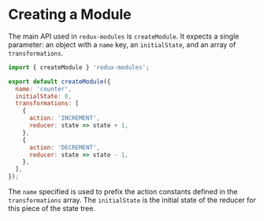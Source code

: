 # Creating a Module

The main API used in `redux-modules` is `createModule`. It expects a single parameter: an object with a `name` key, an `initialState`, and an array of `transformations`.

```js
import { createModule } 'redux-modules';

export default createModule({
  name: 'counter',
  initialState: 0,
  transformations: [
    {
      action: 'INCREMENT',
      reducer: state => state + 1,
    },
    {
      action: 'DECREMENT',
      reducer: state => state - 1,
    },
  ],
});
```

The `name` specified is used to prefix the action constants defined in the `transformations` array. The `initialState` is the initial state of the reducer for this piece of the state tree.